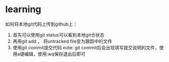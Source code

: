# learning

如何将本地git代码上传到github上：
  1. 首先可以使用git status可以看到本地git仓状态
  2. 再用git add <yourfile>， 将untracked file变为跟踪中的文件
  3. 使用git commit提交代码
    note: git commit后会出现填写提交说明的文件，使用a键编辑，使用:wq保存退出后即可
